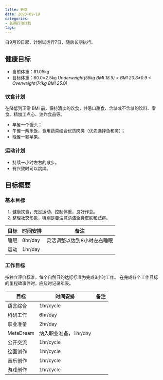 ```yaml
---
title: 新章
date: 2023-09-19
categories:
- 长期行动计划
tags:
---
```


自9月19日起，计划试运行7日，随后长期执行。

## 健康目标

- 当前体重：81.05kg
- 目标体重：60.0±2.5kg *Underweight(55kg BMI 18.5) < BMI 20.3±0.9 < Overweight(74kg BMI 25.0)*

### 饮食计划

在降低到正常 BMI 前，保持清淡的饮食，并忌口甜食、含糖或不含糖的饮料、零食、精加工点心、油炸食品等。

- 早餐一个馒头；
- 午餐一两米饭，食用蔬菜结合优质肉类（优先选择鱼和禽）；
- 晚餐一颗苹果。

### 运动计划

- 持续一小时左右的散步。
- 有兴致时可以跳绳。

## 目标概要

### 基本目标

1. 健康饮食，充足运动，控制体重，良好作息。
2. 整理社交形象，特别是要注意清洁全身皮肤和祛痘。

| 目标 | 时间安排 | 备注 |
| --- | --- | --- |
| 睡眠 | 8hr/day | 灵活调整以达到8小时左右睡眠 |
| 运动 | 1hr/day | |

### 工作目标

按独立评价标准，每个自然日的达标标准为完成8小时工作。
在完成各个工作目标的里程碑事件时，应及时记录年表。

| 目标 | 时间安排 | 备注 |
| --- | --- | --- |
| 语言综合 | 1hr/cycle | |
| 科研工作 | 6hr/day | |
| 职业准备 | 2hr/day | |
| MetaDream | 纳入职业准备，1hr/day |
| 公开交流 | 1hr/cycle |
| 绘画创作 | 1hr/cycle |
| 音乐创作 | 1hr/cycle |
| 游戏创作 | 1hr/cycle |
